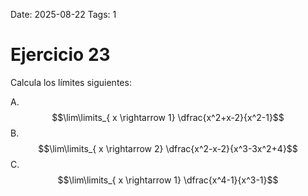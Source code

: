 Date: 2025-08-22
Tags: 1

# Ejercicio 23

 
Calcula los límites siguientes:




A.   $$\lim\limits_{ x \rightarrow  1}  \dfrac{x^2+x-2}{x^2-1}$$ 
B.   $$\lim\limits_{ x \rightarrow  2}  \dfrac{x^2-x-2}{x^3-3x^2+4}$$ 
C.   $$\lim\limits_{ x \rightarrow  1}  \dfrac{x^4-1}{x^3-1}$$ 
